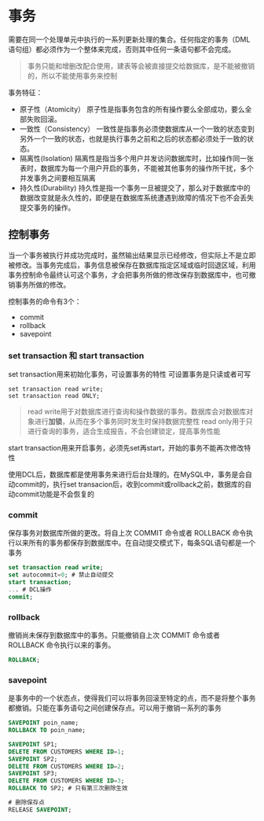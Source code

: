 # 事务
需要在同一个处理单元中执行的一系列更新处理的集合。任何指定的事务（DML语句组）都必须作为一个整体来完成，否则其中任何一条语句都不会完成。

> 事务只能和增删改配合使用，建表等会被直接提交给数据库，是不能被撤销的，所以不能使用事务来控制

事务特征：
* 原子性（Atomicity）
    原子性是指事务包含的所有操作要么全部成功，要么全部失败回滚。
* 一致性（Consistency）
    一致性是指事务必须使数据库从一个一致的状态变到另外一个一致的状态，也就是执行事务之前和之后的状态都必须处于一致的状态。
* 隔离性(Isolation)
    隔离性是指当多个用户并发访问数据库时，比如操作同一张表时，数据库为每一个用户开启的事务，不能被其他事务的操作所干扰，多个并发事务之间要相互隔离
* 持久性(Durability)
    持久性是指一个事务一旦被提交了，那么对于数据库中的数据改变就是永久性的，即便是在数据库系统遭遇到故障的情况下也不会丢失提交事务的操作。

## 控制事务
当一个事务被执行并成功完成时，虽然输出结果显示已经修改，但实际上不是立即被修改。当事务完成后，事务信息被保存在数据库指定区域或临时回退区域，利用事务控制命令最终认可这个事务，才会把事务所做的修改保存到数据库中，也可撤销事务所做的修改。

控制事务的命令有3个：
* commit
* rollback
* savepoint

### set transaction 和 start transaction
set transaction用来初始化事务，可设置事务的特性
可设置事务是只读或者可写

```
set transaction read write;
set transaction read ONLY;
```
> read write用于对数据库进行查询和操作数据的事务。数据库会对数据库对象进行**加锁**，从而在多个事务同时发生时保持数据完整性
> read only用于只进行查询的事务，适合生成报告，不会创建锁定，提高事务性能

start transaction用来开启事务，必须先set再start，开始的事务不能再次修改特性

使用DCL后，数据库都是使用事务来进行后台处理的。在MySQL中，事务是会自动commit的，执行set transacion后，收到commit或rollback之前，数据库的自动commit功能是不会恢复的

### commit
保存事务对数据库所做的更改。将自上次 COMMIT 命令或者 ROLLBACK 命令执行以来所有的事务都保存到数据库中。在自动提交模式下，每条SQL语句都是一个事务

```sql
set transaction read write;
set autocommit=0; # 禁止自动提交
start transaction;
... # DCL操作
commit;
```

### rollback
撤销尚未保存到数据库中的事务。只能撤销自上次 COMMIT 命令或者 ROLLBACK 命令执行以来的事务。

```sql
ROLLBACK;
```

### savepoint
是事务中的一个状态点，使得我们可以将事务回滚至特定的点，而不是将整个事务都撤销。只能在事务语句之间创建保存点。可以用于撤销一系列的事务

```sql
SAVEPOINT poin_name;
ROLLBACK TO poin_name;

SAVEPOINT SP1;
DELETE FROM CUSTOMERS WHERE ID=1;
SAVEPOINT SP2;
DELETE FROM CUSTOMERS WHERE ID=2;
SAVEPOINT SP3;
DELETE FROM CUSTOMERS WHERE ID=3;
ROLLBACK TO SP2; # 只有第三次删除生效

# 删除保存点
RELEASE SAVEPOINT;
```